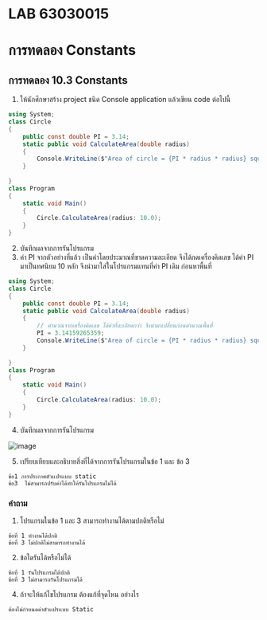 # LAB 63030015 #
# การทดลอง Constants #

## การทดลอง 10.3 Constants ##

1. ให้นักศึกษาสร้าง project ชนิด Console application แล้วเขียน code ต่อไปนี้

``` cs
using System;
class Circle
{
    public const double PI = 3.14;
    static public void CalculateArea(double radius)
    {
        Console.WriteLine($"Area of circle = {PI * radius * radius} square unit.");
    }
    
}
class Program
{
    static void Main()
    {
        Circle.CalculateArea(radius: 10.0);
    }
}
```

2. บันทึกผลจากการรันโปรแกรม
3. ค่า PI จากตัวอย่างที่แล้ว เป็นค่าโดยประมาณที่ขาดความละเอียด จึงได้กดเครื่องคิดเลข ได้ค่า PI มาเป็นทศนิยม 10 หลัก จึงนำมาใส่ในโปรแกรมแทนที่ค่า PI เดิม ก่อนหาพื้นที่

```cs
using System;
class Circle
{
    public const double PI = 3.14;
    static public void CalculateArea(double radius)
    {
        // คำนวณจากเครื่องคิดเลข ได้ค่าที่ละเอียดกว่า จึงนำมาเปลี่ยนก่อนคำนวณพื้นที่
        PI = 3.14159265359;
        Console.WriteLine($"Area of circle = {PI * radius * radius} square unit.");
    }
    
}
class Program
{
    static void Main()
    {
        Circle.CalculateArea(radius: 10.0);
    }
}

```
4. บันทึกผลจากการรันโปรแกรม

![image](https://user-images.githubusercontent.com/92082259/169589454-40941863-1268-46e5-ab5b-4b6f03af05f8.png)

5. เปรียบเทียบและอธิบายสิ่งที่ได้จากการรันโปรแกรมในข้อ 1 และ ข้อ 3

```
ข้อ1 การประกาศตัวเเปรเเบบ static
ข้อ3  ไม่สามารถปรับค่าได้ทำให้รันโปรแกรมไม่ได้
```
### คำถาม ###
1. โปรแกรมในข้อ 1 และ 3 สามารถทำงานได้ตามปกติหรือไม่
```
ข้อที่ 1 ทำงานได้ปกติ
ข้อที่ 3 ไม่ปกติไม่สามารถทำงานได้
```
2. ข้อใดรันได้หรือไม่ได้
```
ข้อที่ 1 รันโปรแกรมได้ปกติ
ข้อที่ 3 ไม่สามารถรันโปรแกรมได้
```
4. ถ้าจะให้แก้ไขโปรแกรม ต้องแก้ที่จุดไหน อย่างไร

```
ต้องไม่กำหนดค่าตัวเเปรเเบบ Static
```
